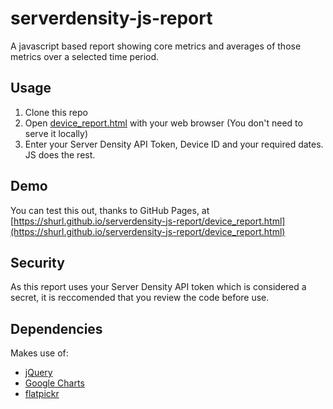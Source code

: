 # serverdensity-js-report
A javascript based report showing core metrics and averages of those metrics over a selected time period.

## Usage
1. Clone this repo
2. Open [device_report.html](device_report.html) with your web browser (You don't need to serve it locally)
3. Enter your Server Density API Token, Device ID and your required dates. JS does the rest.

## Demo
You can test this out, thanks to GitHub Pages, at [https://shurl.github.io/serverdensity-js-report/device_report.html](https://shurl.github.io/serverdensity-js-report/device_report.html)

## Security
As this report uses your Server Density API token which is considered a secret, it is reccomended that you review the code before use.

## Dependencies
Makes use of:
* [jQuery](https://jquery.com/)
* [Google Charts](https://developers.google.com/chart/)
* [flatpickr](https://flatpickr.js.org/)
